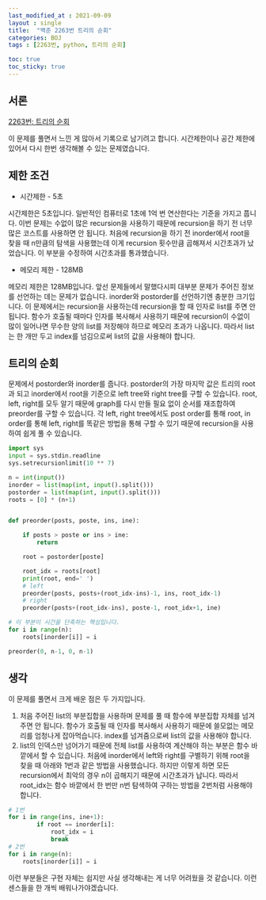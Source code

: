 ```yaml
---
last_modified_at : 2021-09-09
layout : single
title:  "백준 2263번 트리의 순회"
categories: BOJ
tags : [2263번, python, 트리의 순회]

toc: true
toc_sticky: true
---
```

## 서론
<a href='https://www.acmicpc.net/problem/2263'>2263번: 트리의 순회</a>  

이 문제를 풀면서 느낀 게 많아서 기록으로 남기려고 합니다. 시간제한이나 공간 제한에 있어서 다시 한번 생각해볼 수 있는 문제였습니다.

## 제한 조건
<ul>
  <li>시간제한 - 5초</li>
</ul>
시간제한은 5초입니다. 일반적인 컴퓨터로 1초에 1억 번 연산한다는 기준을 가지고 풉니다.
이번 문제는 수없이 많은 recursion을 사용하기 때문에 recursion을 하기 전 너무 많은 코스트를 사용하면 안 됩니다. 처음에 recursion을 하기 전 inorder에서 root을 찾을 때 n만큼의 탐색을 사용했는데 이게 recursion 횟수만큼 곱해져서 시간초과가 났었습니다. 이 부분을 수정하여 시간초과를 통과했습니다.

<ul>
  <li>메모리 제한 - 128MB</li>
</ul>
메모리 제한은 128MB입니다. 앞선 문제들에서 말했다시피 대부분 문제가 주어진 정보를 선언하는 데는 문제가 없습니다. inorder와 postorder를 선언하기엔 충분한 크기입니다.  
이 문제에서는 recursion을 사용하는데 recursion을 할 때 인자로 list를 주면 안 됩니다. 함수가 호출될 때마다 인자를 복사해서 사용하기 때문에 recursion이 수없이 많이 일어나면 무수한 양의 list를 저장해야 하므로 메모리 초과가 나옵니다. 따라서 list는 한 개만 두고 index를 넘김으로써 list의 값을 사용해야 합니다.

## 트리의 순회
문제에서 postorder와 inorder를 줍니다. postorder의 가장 마지막 값은 트리의 root과 되고 inorder에서 root을 기준으로 left tree와 right tree를 구할 수 있습니다. root, left, right를 모두 알기 때문에 graph를 다시 만들 필요 없이 순서를 재조합하여 preorder를 구할 수 있습니다. 각 left, right tree에서도 post order를 통해 root, in order를 통해 left, right를 똑같은 방법을 통해 구할 수 있기 때문에 recursion을 사용하여 쉽게 풀 수 있습니다.
```python
import sys
input = sys.stdin.readline
sys.setrecursionlimit(10 ** 7)

n = int(input())
inorder = list(map(int, input().split()))
postorder = list(map(int, input().split()))
roots = [0] * (n+1)


def preorder(posts, poste, ins, ine):

    if posts > poste or ins > ine:
        return

    root = postorder[poste]

    root_idx = roots[root]
    print(root, end=' ')
    # left
    preorder(posts, posts+(root_idx-ins)-1, ins, root_idx-1)
    # right
    preorder(posts+(root_idx-ins), poste-1, root_idx+1, ine)

# 이 부분이 시간을 단축하는 핵심입니다.
for i in range(n):
    roots[inorder[i]] = i

preorder(0, n-1, 0, n-1)
```

## 생각
이 문제를 풀면서 크게 배운 점은 두 가지입니다.
1. 처음 주어진 list의 부분집합을 사용하며 문제를 풀 때 함수에 부분집합 자체를 넘겨주면 안 됩니다. 함수가 호출될 때 인자를 복사해서 사용하기 때문에 쓸모없는 메모리를 엄청나게 잡아먹습니다. index를 넘겨줌으로써 list의 값을 사용해야 합니다.
2. list의 인덱스만 넘어가기 때문에 전체 list를 사용하여 계산해야 하는 부분은 함수 바깥에서 할 수 있습니다. 처음에 inorder에서 left와 right를 구별하기 위해 root을 찾을 때 아래와 1번과 같은 방법을 사용했습니다. 하지만 이렇게 하면 모든 recursion에서 최악의 경우 n이 곱해지기 때문에 시간초과가 납니다. 따라서 root_idx는 함수 바깥에서 한 번만 n번 탐색하여 구하는 방법을 2번처럼 사용해야 합니다.  
```python
# 1번
for i in range(ins, ine+1):
        if root == inorder[i]:
            root_idx = i
            break
# 2번
for i in range(n):
    roots[inorder[i]] = i
```
이런 부분들은 구현 자체는 쉽지만 사실 생각해내는 게 너무 어려웠을 것 같습니다. 이런 센스들을 한 개씩 배워나가야겠습니다.
